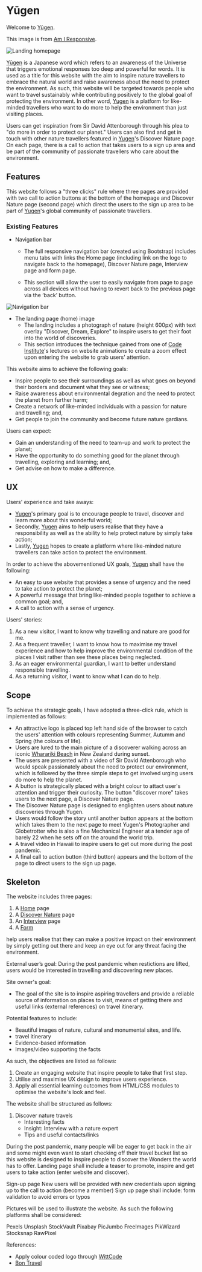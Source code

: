 # Yūgen

Welcome to [Yūgen](https://peanutbutterclassic.github.io/yugen/). 

This image is from [Am I Responsive](http://ami.responsivedesign.is/?url=https%3A%2F%2Fpeanutbutterclassic.github.io%2Fyugen%2F#).

![Landing homepage](https://raw.githubusercontent.com/peanutbutterclassic/yugen/master/assets/images/readme-images/screenshot_homepage.png)

[Yūgen](https://peanutbutterclassic.github.io/yugen/) is a Japanese word which refers to an awareness of the Universe that triggers emotional responses too deep and powerful for words. It is used as a title for this website with the aim to inspire nature travellers to embrace the natural world and raise awareness about the need to protect the environment. As such, this website will be targeted towards people who want to travel sustainably while contributing positively to the global goal of protecting the environment. In other word, [Yugen](https://peanutbutterclassic.github.io/yugen/) is a platform for like-minded travellers who want to do more to help the environment than just visiting places. 

Users can get inspiration from Sir David Attenborough through his plea to "do more in order to protect our planet." Users can also find and get in touch with other nature travellers featured in [Yugen](https://peanutbutterclassic.github.io/yugen/)'s Discover Nature page. On each page, there is a call to action that takes users to a sign up area and be part of the community of passionate travellers who care about the environment.  

## Features

This website follows a "three clicks" rule where three pages are provided with two call to action buttons at the bottom of the homepage and Discover Nature page (second page) which direct the users to the sign up area to be part of [Yugen](https://peanutbutterclassic.github.io/yugen/)'s global community of passionate travellers.

### Existing Features

* Navigation bar 

  * The full responsive navigation bar (created using Bootstrap) includes menu tabs with links the Home page (including link on the logo to navigate back to the homepage), Discover Nature page, Interview page and form page.

  * This section will allow the user to easily navigate from page to page across all devices without having to revert back to the previous page via the ‘back’ button.


![Navigation bar](https://raw.githubusercontent.com/peanutbutterclassic/yugen/master/assets/images/readme-images/screenshot-navbar.png)


* The landing page (home) image
  * The landing includes a photograph of nature (height 600px) with text overlay "Discover, Dream, Explore" to inspire users to get their foot into the world of discoveries.
  * This section introduces the technique gained from one of [Code Institute](https://codeinstitute.net/)'s lectures on website animations to create a zoom effect upon entering the website to grab users' attention.

This website aims to achieve the following goals:
* Inspire people to see their surroundings as well as what goes on beyond their borders and document what they see or witness;
* Raise awareness about environmental degration and the need to protect the planet from further harm;
* Create a network of like-minded individuals with a passion for nature and travelling; and,
* Get people to join the community and become future nature gardians.

Users can expect:
* Gain an understanding of the need to team-up and work to protect the planet;
* Have the opportunity to do something good for the planet through travelling, exploring and learning; and,
* Get advise on how to make a difference. 

## UX

Users' experience and take aways:
* [Yugen](https://peanutbutterclassic.github.io/yugen/)'s primary goal is to encourage people to travel, discover and learn more about this wonderful world;
* Secondly, [Yugen](https://peanutbutterclassic.github.io/yugen/) aims to help users realise that they have a responsibility as well as the ability to help protect nature by simply take action;
* Lastly, [Yugen](https://peanutbutterclassic.github.io/yugen/) hopes to create a platform where like-minded nature travellers can take action to protect the environment.

In order to achieve the abovementioned UX goals, [Yugen](https://peanutbutterclassic.github.io/yugen/) shall have the following:
* An easy to use website that provides a sense of urgency and the need to take action to protect the planet;
* A powerful message that bring like-minded people together to achieve a common goal; and,
* A call to action with a sense of urgency.
 
Users' stories:
1. As a new visitor, I want to know why travelling and nature are good for me.
2. As a frequent traveller, I want to know how to maximise my travel experience and how to help improve the environmental condition of the places I visit rather than see these places being neglected.
3. As an eager environmental guardian, I want to better understand responsible travelling.
4. As a returning visitor, I want to know what I can do to help.

## Scope

To achieve the strategic goals, I have adopted a three-click rule, which is implemented as follows:
* An attractive logo is placed top left hand side of the browser to catch the users' attention with colours representing Summer, Autumm and Spring (the colours of life).
* Users are lured to the main picture of a discoverer walking across an iconic [Wharariki Beach](https://www.newzealand.com/int/feature/wharariki-beach/) in New Zealand during sunset.
* The users are presented with a video of Sir David Attenborough who would speak passionately about the need to protect our environment, which is followed by the three simple steps to get involved urging users do more to help the planet.
* A button is strategically placed with a bright colour to attact user's attention and trigger their curiosity. The button "discover more" takes users to the next page, a Discover Nature page.
* The Discover Nature page is designed to englighten users about nature discoveries through Yugen.
* Users would follow the story until another button appears at the bottom which takes them to the next page to meet Yugen's Photographer and Globetrotter who is also a fine Mechanical Engineer at a tender age of barely 22 when he sets off on the around the world trip. 
* A travel video in Hawaii to inspire users to get out more during the post pandemic.
* A final call to action button (third button) appears and the bottom of the page to direct users to the sign up page.

## Skeleton

The website includes three pages:
1. A [Home](https://peanutbutterclassic.github.io/yugen/index.html) page
2. A [Discover Nature](https://peanutbutterclassic.github.io/yugen/nature.html) page
3. An [Interview](https://peanutbutterclassic.github.io/yugen/interview.html) page
4. A [Form](https://peanutbutterclassic.github.io/yugen/form.html)





help users realise that they can make a positive impact on their environment by simply getting out there and keep an eye out for any threat facing the environment.


External user’s goal:
 During the post pandemic when restictions are lifted, users would be interested in travelling and discovering new places. 

Site owner's goal:
* The goal of the site is to inspire aspiring travellers and provide a reliable source of information on places to visit, means of getting there and useful links (external references) on travel itinerary. 

Potential features to include:
* Beautiful images of nature, cultural and monumental sites, and life. 
* travel itinerary
* Evidence-based information
* Images/video supporting the facts

As such, the objectives are listed as follows:
1. Create an engaging website that inspire people to take that first step.
2. Utilise and maximise UX design to improve users experience.
3. Apply all essential learning outcomes from HTML/CSS modules to optimise the website's look and feel.

The website shall be structured as follows:
1. Discover nature travels
    * Interesting facts
    * Insight: Interview with a nature expert
    * Tips and useful contacts/links

During the post pandemic, many people will be eager to get back in the air and some might even want to start checking off their travel bucket list so this website is designed to inspire people to discover the Wonders the world has to offer.
Landing page shall include a teaser to promote, inspire and get users to take action (enter website and discover).

Sign-up page
New users will be provided with new credentials upon signing up to the call to action (become a member)
Sign up page shall include: form validation to avoid errors or typos

Pictures will be used to illustrate the website. As such the following platforms shall be considered:

Pexels
Unsplash
StockVault
Pixabay
PicJumbo
FreeImages
PikWizard
Stocksnap
RawPixel

References:
- Apply colour coded logo through [WittCode](https://www.youtube.com/watch?v=5EJWYUwOe3E)
- [Bon Travel](https://www.bontraveler.com/12-beautiful-foreign-words-that-describe-wanderlust/)
